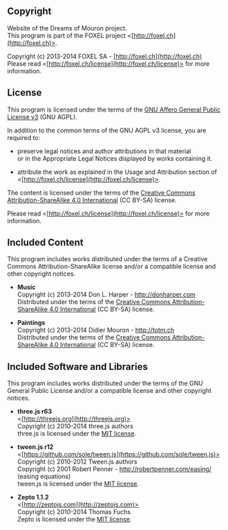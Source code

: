 
## Copyright

Website of the Dreams of Mouron project.<br />
This program is part of the FOXEL project <[http://foxel.ch](http://foxel.ch)>.

Copyright (c) 2013-2014 FOXEL SA - [http://foxel.ch](http://foxel.ch)<br />
Please read <[http://foxel.ch/license](http://foxel.ch/license)> for more
information.


## License

This program is licensed under the terms of the
[GNU Affero General Public License v3](http://www.gnu.org/licenses/agpl.html)
(GNU AGPL).

In addition to the common terms of the GNU AGPL v3 license, you are required to:

*   preserve legal notices and author attributions in that material<br />
    or in the Appropriate Legal Notices displayed by works containing it.

*   attribute the work as explained in the Usage and Attribution section of
    <[http://foxel.ch/license](http://foxel.ch/license)>.

The content is licensed under the terms of the
[Creative Commons Attribution-ShareAlike 4.0 International](http://creativecommons.org/licenses/by-sa/4.0/)
(CC BY-SA) license.

Please read <[http://foxel.ch/license](http://foxel.ch/license)> for more
information.


## Included Content

This program includes works distributed under the terms of a Creative Commons
Attribution-ShareAlike license and/or a compatible license and other copyright
notices.


*   __Music__<br />
    Copyright (c) 2013-2014 Don L. Harper - http://donharper.com<br />
    Distributed under the terms of the
    [Creative Commons Attribution-ShareAlike 4.0 International](http://creativecommons.org/licenses/by-sa/4.0/)
    (CC BY-SA) license.

*   __Paintings__<br />
    Copyright (c) 2013-2014 Didier Mouron - http://totm.ch<br />
    Distributed under the terms of the
    [Creative Commons Attribution-ShareAlike 4.0 International](http://creativecommons.org/licenses/by-sa/4.0/)
    (CC BY-SA) license.


## Included Software and Libraries

This program includes works distributed under the terms of the GNU General
Public License and/or a compatible license and other copyright notices.


*   __three.js r63__<br />
    <[http://threejs.org](http://threejs.org)><br />
    Copyright (c) 2010-2014 three.js authors<br />
    three.js is licensed under the [MIT license](http://opensource.org/licenses/MIT).

*   __tween.js r12__<br />
    <[https://github.com/sole/tween.js](https://github.com/sole/tween.js)><br />
    Copyright (c) 2010-2012 Tween.js authors<br />
    Copyright (c) 2001 Robert Penner - http://robertpenner.com/easing/ (easing equations)<br />
    tween.js is licensed under the [MIT license](http://opensource.org/licenses/MIT).

*   __Zepto 1.1.2__<br />
    <[http://zeptojs.com](http://zeptojs.com)><br />
    Copyright (c) 2010-2014 Thomas Fuchs<br />
    Zepto is licensed under the [MIT license](http://opensource.org/licenses/MIT).
